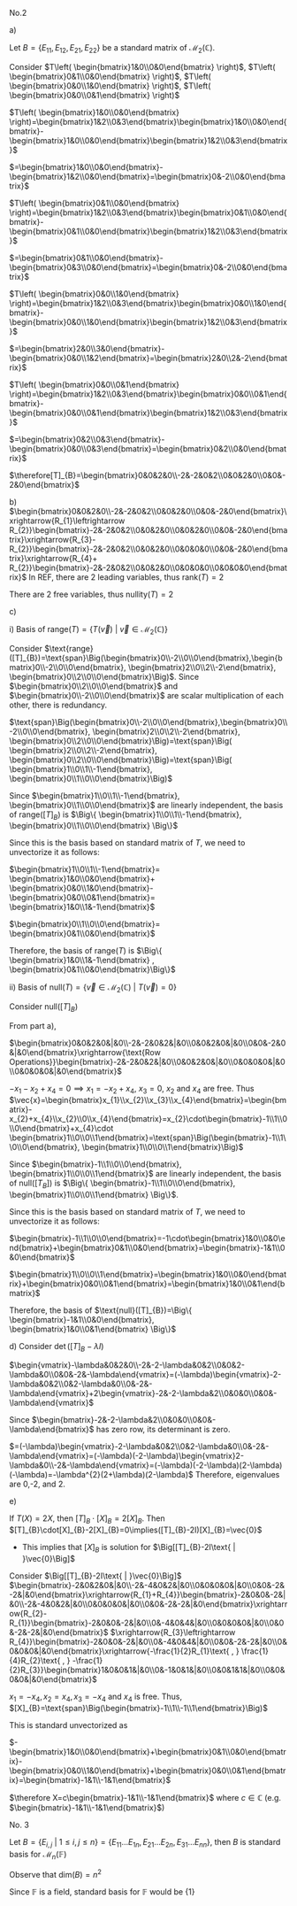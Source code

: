No.2

a)

Let $B=\{ E_{11}, E_{12}, E_{21}, E_{22} \}$ be a standard matrix of $\mathcal{M}_{2}(\mathbb{C})$.

Consider $T\left( \begin{bmatrix}1&0\\0&0\end{bmatrix} \right)$, $T\left( \begin{bmatrix}0&1\\0&0\end{bmatrix} \right)$, $T\left( \begin{bmatrix}0&0\\1&0\end{bmatrix} \right)$, $T\left( \begin{bmatrix}0&0\\0&1\end{bmatrix} \right)$

$T\left( \begin{bmatrix}1&0\\0&0\end{bmatrix} \right)=\begin{bmatrix}1&2\\0&3\end{bmatrix}\begin{bmatrix}1&0\\0&0\end{bmatrix}-\begin{bmatrix}1&0\\0&0\end{bmatrix}\begin{bmatrix}1&2\\0&3\end{bmatrix}$ 

$=\begin{bmatrix}1&0\\0&0\end{bmatrix}-\begin{bmatrix}1&2\\0&0\end{bmatrix}=\begin{bmatrix}0&-2\\0&0\end{bmatrix}$


$T\left( \begin{bmatrix}0&1\\0&0\end{bmatrix} \right)=\begin{bmatrix}1&2\\0&3\end{bmatrix}\begin{bmatrix}0&1\\0&0\end{bmatrix}-\begin{bmatrix}0&1\\0&0\end{bmatrix}\begin{bmatrix}1&2\\0&3\end{bmatrix}$ 

$=\begin{bmatrix}0&1\\0&0\end{bmatrix}-\begin{bmatrix}0&3\\0&0\end{bmatrix}=\begin{bmatrix}0&-2\\0&0\end{bmatrix}$


$T\left( \begin{bmatrix}0&0\\1&0\end{bmatrix} \right)=\begin{bmatrix}1&2\\0&3\end{bmatrix}\begin{bmatrix}0&0\\1&0\end{bmatrix}-\begin{bmatrix}0&0\\1&0\end{bmatrix}\begin{bmatrix}1&2\\0&3\end{bmatrix}$ 

$=\begin{bmatrix}2&0\\3&0\end{bmatrix}-\begin{bmatrix}0&0\\1&2\end{bmatrix}=\begin{bmatrix}2&0\\2&-2\end{bmatrix}$


$T\left( \begin{bmatrix}0&0\\0&1\end{bmatrix} \right)=\begin{bmatrix}1&2\\0&3\end{bmatrix}\begin{bmatrix}0&0\\0&1\end{bmatrix}-\begin{bmatrix}0&0\\0&1\end{bmatrix}\begin{bmatrix}1&2\\0&3\end{bmatrix}$ 

$=\begin{bmatrix}0&2\\0&3\end{bmatrix}-\begin{bmatrix}0&0\\0&3\end{bmatrix}=\begin{bmatrix}0&2\\0&0\end{bmatrix}$

$\therefore[T]_{B}=\begin{bmatrix}0&0&2&0\\-2&-2&0&2\\0&0&2&0\\0&0&-2&0\end{bmatrix}$

b)
$\begin{bmatrix}0&0&2&0\\-2&-2&0&2\\0&0&2&0\\0&0&-2&0\end{bmatrix}\xrightarrow{R_{1}\leftrightarrow R_{2}}\begin{bmatrix}-2&-2&0&2\\0&0&2&0\\0&0&2&0\\0&0&-2&0\end{bmatrix}\xrightarrow{R_{3}- R_{2}}\begin{bmatrix}-2&-2&0&2\\0&0&2&0\\0&0&0&0\\0&0&-2&0\end{bmatrix}\xrightarrow{R_{4}+ R_{2}}\begin{bmatrix}-2&-2&0&2\\0&0&2&0\\0&0&0&0\\0&0&0&0\end{bmatrix}$
In REF, there are 2 leading variables, thus $\text{rank}(T)=2$

There are 2 free variables, thus $\text{nullity}(T)=2$

c)

i) Basis of $\text{range}(T)=\{T(\vec{v}) \text{ | }\vec{v}\in \mathcal{M}_{2}(\mathbb{C}) \}$

Consider $\text{range}([T]_{B})=\text{span}\Big(\begin{bmatrix}0\\-2\\0\\0\end{bmatrix},\begin{bmatrix}0\\-2\\0\\0\end{bmatrix}, \begin{bmatrix}2\\0\\2\\-2\end{bmatrix}, \begin{bmatrix}0\\2\\0\\0\end{bmatrix}\Big)$. Since $\begin{bmatrix}0\\2\\0\\0\end{bmatrix}$ and $\begin{bmatrix}0\\-2\\0\\0\end{bmatrix}$ are scalar multiplication of each other, there is redundancy.

$\text{span}\Big(\begin{bmatrix}0\\-2\\0\\0\end{bmatrix},\begin{bmatrix}0\\-2\\0\\0\end{bmatrix}, \begin{bmatrix}2\\0\\2\\-2\end{bmatrix}, \begin{bmatrix}0\\2\\0\\0\end{bmatrix}\Big)=\text{span}\Big( \begin{bmatrix}2\\0\\2\\-2\end{bmatrix}, \begin{bmatrix}0\\2\\0\\0\end{bmatrix}\Big)=\text{span}\Big( \begin{bmatrix}1\\0\\1\\-1\end{bmatrix}, \begin{bmatrix}0\\1\\0\\0\end{bmatrix}\Big)$

Since $\begin{bmatrix}1\\0\\1\\-1\end{bmatrix}, \begin{bmatrix}0\\1\\0\\0\end{bmatrix}$ are linearly independent, the basis of $\text{range}([T]_{B})$ is $\Big\{ \begin{bmatrix}1\\0\\1\\-1\end{bmatrix}, \begin{bmatrix}0\\1\\0\\0\end{bmatrix} \Big\}$

Since this is the basis based on standard matrix of $T$, we need to unvectorize it as follows:

$\begin{bmatrix}1\\0\\1\\-1\end{bmatrix}= \begin{bmatrix}1&0\\0&0\end{bmatrix}+ \begin{bmatrix}0&0\\1&0\end{bmatrix}- \begin{bmatrix}0&0\\0&1\end{bmatrix}= \begin{bmatrix}1&0\\1&-1\end{bmatrix}$

$\begin{bmatrix}0\\1\\0\\0\end{bmatrix}= \begin{bmatrix}0&1\\0&0\end{bmatrix}$

Therefore, the basis of $\text{range}(T)$ is $\Big\{ \begin{bmatrix}1&0\\1&-1\end{bmatrix} , \begin{bmatrix}0&1\\0&0\end{bmatrix}\Big\}$

ii) Basis of $\text{null}(T)=\{ \vec{v}\in \mathcal{M}_{2}(\mathbb{C})\text{ | } T(\vec{v})=0\}$

Consider $\text{null}([T]_{B})$

From part a),

$\begin{bmatrix}0&0&2&0&|&0\\-2&-2&0&2&|&0\\0&0&2&0&|&0\\0&0&-2&0&|&0\end{bmatrix}\xrightarrow{\text{Row Operations}}\begin{bmatrix}-2&-2&0&2&|&0\\0&0&2&0&|&0\\0&0&0&0&|&0\\0&0&0&0&|&0\end{bmatrix}$

$-x_{1}-x_{2}+x_{4}=0 \implies x_{1}=-x_{2}+x_{4}$, $x_{3}=0$, $x_{2}$ and $x_{4}$ are free. Thus
$\vec{x}=\begin{bmatrix}x_{1}\\x_{2}\\x_{3}\\x_{4}\end{bmatrix}=\begin{bmatrix}-x_{2}+x_{4}\\x_{2}\\0\\x_{4}\end{bmatrix}=x_{2}\cdot\begin{bmatrix}-1\\1\\0\\0\end{bmatrix}+x_{4}\cdot \begin{bmatrix}1\\0\\0\\1\end{bmatrix}=\text{span}\Big(\begin{bmatrix}-1\\1\\0\\0\end{bmatrix}, \begin{bmatrix}1\\0\\0\\1\end{bmatrix}\Big)$

Since $\begin{bmatrix}-1\\1\\0\\0\end{bmatrix}, \begin{bmatrix}1\\0\\0\\1\end{bmatrix}$ are linearly independent, the basis of $\text{null}([T_{B}])$ is $\Big\{ \begin{bmatrix}-1\\1\\0\\0\end{bmatrix}, \begin{bmatrix}1\\0\\0\\1\end{bmatrix} \Big\}$.

Since this is the basis based on standard matrix of $T$, we need to unvectorize it as follows:

$\begin{bmatrix}-1\\1\\0\\0\end{bmatrix}=-1\cdot\begin{bmatrix}1&0\\0&0\end{bmatrix}+\begin{bmatrix}0&1\\0&0\end{bmatrix}=\begin{bmatrix}-1&1\\0&0\end{bmatrix}$

$\begin{bmatrix}1\\0\\0\\1\end{bmatrix}=\begin{bmatrix}1&0\\0&0\end{bmatrix}+\begin{bmatrix}0&0\\0&1\end{bmatrix}=\begin{bmatrix}1&0\\0&1\end{bmatrix}$

Therefore, the basis of $\text{null}([T]_{B})=\Big\{ \begin{bmatrix}-1&1\\0&0\end{bmatrix}, \begin{bmatrix}1&0\\0&1\end{bmatrix} \Big\}$

d)
Consider $\det([T]_{B}-\lambda I)$

$\begin{vmatrix}-\lambda&0&2&0\\-2&-2-\lambda&0&2\\0&0&2-\lambda&0\\0&0&-2&-\lambda\end{vmatrix}=(-\lambda)\begin{vmatrix}-2-\lambda&0&2\\0&2-\lambda&0\\0&-2&-\lambda\end{vmatrix}+2\begin{vmatrix}-2&-2-\lambda&2\\0&0&0\\0&0&-\lambda\end{vmatrix}$

Since $\begin{bmatrix}-2&-2-\lambda&2\\0&0&0\\0&0&-\lambda\end{bmatrix}$ has zero row, its determinant is zero.

$=(-\lambda)\begin{vmatrix}-2-\lambda&0&2\\0&2-\lambda&0\\0&-2&-\lambda\end{vmatrix}=(-\lambda)(-2-\lambda)\begin{vmatrix}2-\lambda&0\\-2&-\lambda\end{vmatrix}=(-\lambda)(-2-\lambda)(2-\lambda)(-\lambda)=-\lambda^{2}(2+\lambda)(2-\lambda)$
Therefore, eigenvalues are 0,-2, and 2.

e)

If $T(X)=2X$, then $[T]_{B}\cdot[X]_{B}=2[X]_{B}$. Then $[T]_{B}\cdot[X]_{B}-2[X]_{B}=0\implies([T]_{B}-2I)[X]_{B}=\vec{0}$
- This implies that $[X]_{B}$ is solution for $\Big[[T]_{B}-2I\text{ | }\vec{0}\Big]$

Consider $\Big[[T]_{B}-2I\text{ | }\vec{0}\Big]$
$\begin{bmatrix}-2&0&2&0&|&0\\-2&-4&0&2&|&0\\0&0&0&0&|&0\\0&0&-2&-2&|&0\end{bmatrix}\xrightarrow{R_{1}+R_{4}}\begin{bmatrix}-2&0&0&-2&|&0\\-2&-4&0&2&|&0\\0&0&0&0&|&0\\0&0&-2&-2&|&0\end{bmatrix}\xrightarrow{R_{2}-R_{1}}\begin{bmatrix}-2&0&0&-2&|&0\\0&-4&0&4&|&0\\0&0&0&0&|&0\\0&0&-2&-2&|&0\end{bmatrix}$
$\xrightarrow{R_{3}\leftrightarrow R_{4}}\begin{bmatrix}-2&0&0&-2&|&0\\0&-4&0&4&|&0\\0&0&-2&-2&|&0\\0&0&0&0&|&0\end{bmatrix}\xrightarrow{-\frac{1}{2}R_{1}\text{ , } \frac{1}{4}R_{2}\text{ , } -\frac{1}{2}R_{3}}\begin{bmatrix}1&0&0&1&|&0\\0&-1&0&1&|&0\\0&0&1&1&|&0\\0&0&0&0&|&0\end{bmatrix}$


$x_{1}=-x_{4}, x_{2}=x_{4}, x_{3}=-x_{4}$ and $x_{4}$ is free. Thus, $[X]_{B}=\text{span}\Big(\begin{bmatrix}-1\\1\\-1\\1\end{bmatrix}\Big)$

This is standard unvectorized as

$-\begin{bmatrix}1&0\\0&0\end{bmatrix}+\begin{bmatrix}0&1\\0&0\end{bmatrix}-\begin{bmatrix}0&0\\1&0\end{bmatrix}+\begin{bmatrix}0&0\\0&1\end{bmatrix}=\begin{bmatrix}-1&1\\-1&1\end{bmatrix}$


$\therefore X=c\begin{bmatrix}-1&1\\-1&1\end{bmatrix}$ where $c\in\mathbb{C}$ (e.g. $\begin{bmatrix}-1&1\\-1&1\end{bmatrix}$)


No. 3 

Let $B=\{ E_{i,j}\text{ | }1\leq i,j\leq n \}=\{ E_{11}\dots E_{1n}, E_{21}\dots E_{2n}, E_{31}\dots E_{nn} \}$, then $B$ is standard basis for $\mathcal{M}_{n}(\mathbb{F})$ 

Observe that $\text{dim}(B)=n^{2}$

Since $\mathbb{F}$ is a field, standard basis for $\mathbb{F}$ would be $\{ 1 \}$
